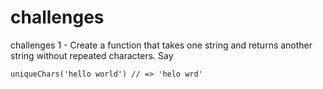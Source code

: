 # challenges
challenges
1 - Create a function that takes one string and returns another string without repeated characters. Say 
```
uniqueChars('hello world') // => 'helo wrd'
```

